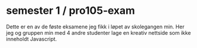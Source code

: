 # semester 1 / pro105-exam

Dette er en av de føste eksamene jeg fikk i løpet av skolegangen min. 
Her jeg og gruppen min med 4 andre studenter lage en kreativ nettside som ikke inneholdt Javascript. 
